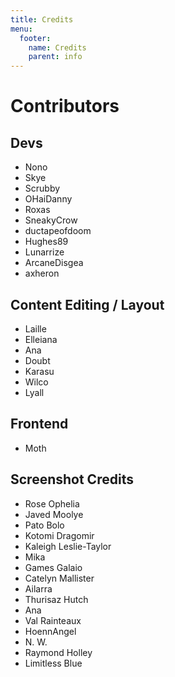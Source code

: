 ```yaml
---
title: Credits
menu:
  footer:
    name: Credits
    parent: info
---
```

# Contributors

## Devs

* Nono
* Skye
* Scrubby
* OHaiDanny
* Roxas
* SneakyCrow
* ductapeofdoom
* Hughes89
* Lunarrize
* ArcaneDisgea
* axheron

## Content Editing / Layout

* Laille
* Elleiana
* Ana
* Doubt
* Karasu
* Wilco
* Lyall


## Frontend

* Moth

## Screenshot Credits

* Rose Ophelia
* Javed Moolye
* Pato Bolo
* Kotomi Dragomir
* Kaleigh Leslie-Taylor
* Mika
* Games Galaio
* Catelyn Mallister
* Ailarra
* Thurisaz Hutch
* Ana
* Val Rainteaux
* HoennAngel
* N. W.
* Raymond Holley
* Limitless Blue
